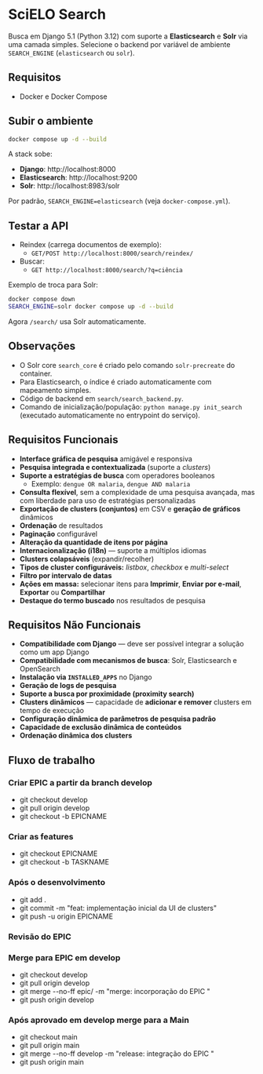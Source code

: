 # SciELO Search 

Busca em Django 5.1 (Python 3.12) com suporte a **Elasticsearch** e **Solr** via uma camada simples.
Selecione o backend por variável de ambiente `SEARCH_ENGINE` (`elasticsearch` ou `solr`).

## Requisitos
- Docker e Docker Compose

## Subir o ambiente
```bash
docker compose up -d --build
```

A stack sobe:
- **Django**: http://localhost:8000
- **Elasticsearch**: http://localhost:9200
- **Solr**: http://localhost:8983/solr

Por padrão, `SEARCH_ENGINE=elasticsearch` (veja `docker-compose.yml`).

## Testar a API
- Reindex (carrega documentos de exemplo):  
  - `GET/POST http://localhost:8000/search/reindex/`
- Buscar:  
  - `GET http://localhost:8000/search/?q=ciência`

Exemplo de troca para Solr:
```bash
docker compose down
SEARCH_ENGINE=solr docker compose up -d --build
```

Agora `/search/` usa Solr automaticamente.

## Observações
- O Solr core `search_core` é criado pelo comando `solr-precreate` do container.
- Para Elasticsearch, o índice é criado automaticamente com mapeamento simples.
- Código de backend em `search/search_backend.py`.
- Comando de inicialização/população: `python manage.py init_search` (executado automaticamente no entrypoint do serviço).

## Requisitos Funcionais

- **Interface gráfica de pesquisa** amigável e responsiva  
- **Pesquisa integrada e contextualizada** (suporte a *clusters*)  
- **Suporte a estratégias de busca** com operadores booleanos  
  - Exemplo: `dengue OR malaria`, `dengue AND malaria`  
- **Consulta flexível**, sem a complexidade de uma pesquisa avançada, mas com liberdade para uso de estratégias personalizadas  
- **Exportação de clusters (conjuntos)** em CSV e **geração de gráficos** dinâmicos  
- **Ordenação** de resultados  
- **Paginação** configurável  
- **Alteração da quantidade de itens por página**  
- **Internacionalização (i18n)** — suporte a múltiplos idiomas  
- **Clusters colapsáveis** (expandir/recolher)  
- **Tipos de cluster configuráveis:** *listbox*, *checkbox* e *multi-select*  
- **Filtro por intervalo de datas**  
- **Ações em massa:** selecionar itens para **Imprimir**, **Enviar por e-mail**, **Exportar** ou **Compartilhar**  
- **Destaque do termo buscado** nos resultados de pesquisa  


## Requisitos Não Funcionais

- **Compatibilidade com Django** — deve ser possível integrar a solução como um app Django  
- **Compatibilidade com mecanismos de busca**: Solr, Elasticsearch e OpenSearch  
- **Instalação via `INSTALLED_APPS`** no Django  
- **Geração de logs de pesquisa**  
- **Suporte a busca por proximidade (proximity search)**  
- **Clusters dinâmicos** — capacidade de **adicionar e remover** clusters em tempo de execução  
- **Configuração dinâmica de parâmetros de pesquisa padrão**  
- **Capacidade de exclusão dinâmica de conteúdos**  
- **Ordenação dinâmica dos clusters**  

## Fluxo de trabalho

### **Criar EPIC a partir da branch develop**
  - git checkout develop
  - git pull origin develop
  - git checkout -b EPICNAME

### **Criar as features**
  - git checkout EPICNAME
  - git checkout -b TASKNAME

### **Após o desenvolvimento**
  - git add .
  - git commit -m "feat: implementação inicial da UI de clusters"
  - git push -u origin EPICNAME

### **Revisão do EPIC**

### **Merge para EPIC em develop**
  - git checkout develop
  - git pull origin develop
  - git merge --no-ff epic/<nome-epic> -m "merge: incorporação do EPIC <nome-epic>"
  - git push origin develop

### **Após aprovado em develop merge para a Main**
  - git checkout main
  - git pull origin main
  - git merge --no-ff develop -m "release: integração do EPIC <nome-epic>"
  - git push origin main
